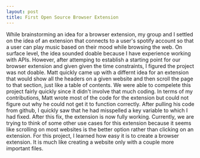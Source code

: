 ```yaml
---
layout: post
title: First Open Source Browser Extension
---
```


While brainstorming an idea for a browser extension, my group and I settled on the idea of an extension that connects to a user's spotify account so that a user can play music based on their mood while browsing the web. On surface level, the idea sounded doable because I have experience working with APIs. However, after attemping to establish a starting point for our browser extension and given given the time constraints, I figured the project was not doable. Matt quickly came up with a differnt idea for an extension that would show all the headers on a given website and then scroll the page to that section, just like a table of contents. We were able to compelete this project fairly quickly since it didn't involve that much coding. In terms of my contributions, Matt wrote most of the code for the extension but could not figure out why he could not get it to function correctly. After pulling his code from github, I quickly saw that he had misspelled a key variable to which I had fixed. After this fix, the extension is now fully working. Currently, we are trying to think of some other use cases for this extension because it seems like scrolling on most websites is the better option rather than clicking on an extension. For this project, I learned how easy it is to create a browser extension. It is much like creating a website only with a couple more important files.
